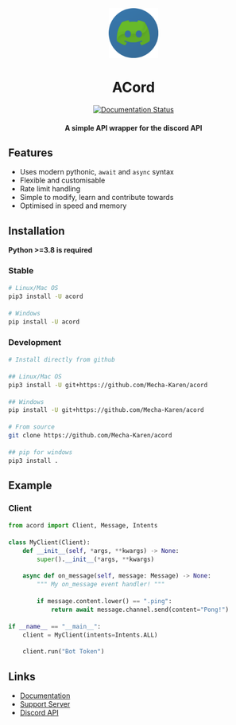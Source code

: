 <div align="center"><img src="./docs/source/_static/logo.png" height="100" width="100"></div>
<h1 align="center">ACord</h1>
<div align="center">
    <a href='https://acord.readthedocs.io/en/latest/'>
        <img src='https://readthedocs.org/projects/acord/badge/?version=latest' alt='Documentation Status' />
    </a>
</div>
<h4 align="center">A simple API wrapper for the discord API</h4>

## Features
* Uses modern pythonic, ``await`` and ``async`` syntax
* Flexible and customisable
* Rate limit handling
* Simple to modify, learn and contribute towards
* Optimised in speed and memory

## Installation
**Python >=3.8 is required**

### Stable
```sh
# Linux/Mac OS
pip3 install -U acord

# Windows
pip install -U acord
```
### Development
```sh
# Install directly from github

## Linux/Mac OS
pip3 install -U git+https://github.com/Mecha-Karen/acord

## Windows
pip install -U git+https://github.com/Mecha-Karen/acord

# From source
git clone https://github.com/Mecha-Karen/acord

## pip for windows
pip3 install .
```

## Example

### Client
```py
from acord import Client, Message, Intents

class MyClient(Client):
    def __init__(self, *args, **kwargs) -> None:
        super().__init__(*args, **kwargs)

    async def on_message(self, message: Message) -> None:
        """ My on_message event handler! """

        if message.content.lower() == ".ping":
            return await message.channel.send(content="Pong!")

if __name__ == "__main__":
    client = MyClient(intents=Intents.ALL)

    client.run("Bot Token")
```

## Links
* [Documentation](https://acord.readthedocs.io)
* [Support Server](https://discord.gg/JBjMAMag7a)
* [Discord API](https://discord.com/developers/docs/)
